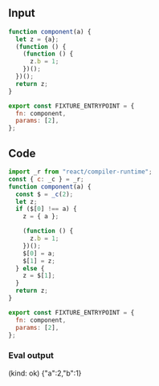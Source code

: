 
## Input

```javascript
function component(a) {
  let z = {a};
  (function () {
    (function () {
      z.b = 1;
    })();
  })();
  return z;
}

export const FIXTURE_ENTRYPOINT = {
  fn: component,
  params: [2],
};

```

## Code

```javascript
import _r from "react/compiler-runtime";
const { c: _c } = _r;
function component(a) {
  const $ = _c(2);
  let z;
  if ($[0] !== a) {
    z = { a };

    (function () {
      z.b = 1;
    })();
    $[0] = a;
    $[1] = z;
  } else {
    z = $[1];
  }
  return z;
}

export const FIXTURE_ENTRYPOINT = {
  fn: component,
  params: [2],
};

```
      
### Eval output
(kind: ok) {"a":2,"b":1}